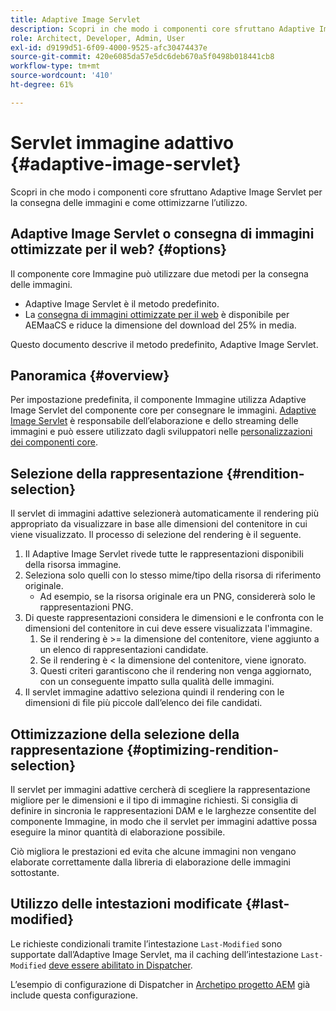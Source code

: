 ```yaml
---
title: Adaptive Image Servlet
description: Scopri in che modo i componenti core sfruttano Adaptive Image Servlet per la consegna delle immagini e come ottimizzarne l’utilizzo.
role: Architect, Developer, Admin, User
exl-id: d9199d51-6f09-4000-9525-afc30474437e
source-git-commit: 420e6085da57e5dc6deb670a5f0498b018441cb8
workflow-type: tm+mt
source-wordcount: '410'
ht-degree: 61%

---
```


# Servlet immagine adattivo {#adaptive-image-servlet}

Scopri in che modo i componenti core sfruttano Adaptive Image Servlet per la consegna delle immagini e come ottimizzarne l’utilizzo.

## Adaptive Image Servlet o consegna di immagini ottimizzate per il web? {#options}

Il componente core Immagine può utilizzare due metodi per la consegna delle immagini.

* Adaptive Image Servlet è il metodo predefinito.
* La [consegna di immagini ottimizzate per il web](/help/developing/web-optimized-image-delivery.md) è disponibile per AEMaaCS e riduce la dimensione del download del 25% in media.

Questo documento descrive il metodo predefinito, Adaptive Image Servlet.

## Panoramica {#overview}

Per impostazione predefinita, il componente Immagine utilizza Adaptive Image Servlet del componente core per consegnare le immagini. [Adaptive Image Servlet](https://github.com/adobe/aem-core-wcm-components/wiki/The-Adaptive-Image-Servlet) è responsabile dell’elaborazione e dello streaming delle immagini e può essere utilizzato dagli sviluppatori nelle [personalizzazioni dei componenti core](/help/developing/customizing.md).

## Selezione della rappresentazione {#rendition-selection}

Il servlet di immagini adattive selezionerà automaticamente il rendering più appropriato da visualizzare in base alle dimensioni del contenitore in cui viene visualizzato. Il processo di selezione del rendering è il seguente.

1. Il Adaptive Image Servlet rivede tutte le rappresentazioni disponibili della risorsa immagine.
1. Seleziona solo quelli con lo stesso mime/tipo della risorsa di riferimento originale.
   * Ad esempio, se la risorsa originale era un PNG, considererà solo le rappresentazioni PNG.
1. Di queste rappresentazioni considera le dimensioni e le confronta con le dimensioni del contenitore in cui deve essere visualizzata l&#39;immagine.
   1. Se il rendering è >= la dimensione del contenitore, viene aggiunto a un elenco di rappresentazioni candidate.
   1. Se il rendering è &lt; la dimensione del contenitore, viene ignorato.
   1. Questi criteri garantiscono che il rendering non venga aggiornato, con un conseguente impatto sulla qualità delle immagini.
1. Il servlet immagine adattivo seleziona quindi il rendering con le dimensioni di file più piccole dall’elenco dei file candidati.

## Ottimizzazione della selezione della rappresentazione {#optimizing-rendition-selection}

Il servlet per immagini adattive cercherà di scegliere la rappresentazione migliore per le dimensioni e il tipo di immagine richiesti. Si consiglia di definire in sincronia le rappresentazioni DAM e le larghezze consentite del componente Immagine, in modo che il servlet per immagini adattive possa eseguire la minor quantità di elaborazione possibile.

Ciò migliora le prestazioni ed evita che alcune immagini non vengano elaborate correttamente dalla libreria di elaborazione delle immagini sottostante.

## Utilizzo delle intestazioni modificate {#last-modified}

Le richieste condizionali tramite l’intestazione `Last-Modified` sono supportate dall’Adaptive Image Servlet, ma il caching dell’intestazione `Last-Modified` [deve essere abilitato in Dispatcher](https://experienceleague.adobe.com/docs/experience-manager-dispatcher/using/configuring/dispatcher-configuration.html?lang=it#caching-http-response-headers).

L’esempio di configurazione di Dispatcher in [Archetipo progetto AEM](/help/developing/archetype/overview.md) già include questa configurazione.
